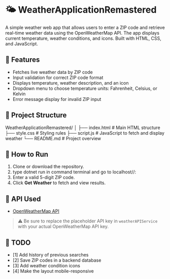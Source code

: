 # 🌤 WeatherApplicationRemastered

A simple weather web app that allows users to enter a ZIP code and retrieve real-time weather data using the OpenWeatherMap API. The app displays current temperature, weather conditions, and icons. Built with HTML, CSS, and JavaScript.

## 🚀 Features

- Fetches live weather data by ZIP code  
- Input validation for correct ZIP code format  
- Displays temperature, weather description, and an icon  
- Dropdown menu to choose temperature units: Fahrenheit, Celsius, or Kelvin  
- Error message display for invalid ZIP input

## 📁 Project Structure
WeatherApplicationRemastered/
│
├── index.html # Main HTML structure
├── style.css # Styling rules
├── script.js # JavaScript to fetch and display weather
└── README.md # Project overview


## 🔧 How to Run

1. Clone or download the repository.
2. type dotnet run in command terminal and go to localhost//:
3. Enter a valid 5-digit ZIP code.
4. Click **Get Weather** to fetch and view results.

## 📡 API Used

- [OpenWeatherMap API](https://openweathermap.org/api)

> ⚠️ Be sure to replace the placeholder API key in `weatherAPIService` with your actual OpenWeatherMap API key.

## 📌 TODO

- [1] Add history of previous searches  
- [2] Save ZIP codes in a backend database  
- [3] Add weather condition icons  
- [4] Make the layout mobile-responsive




